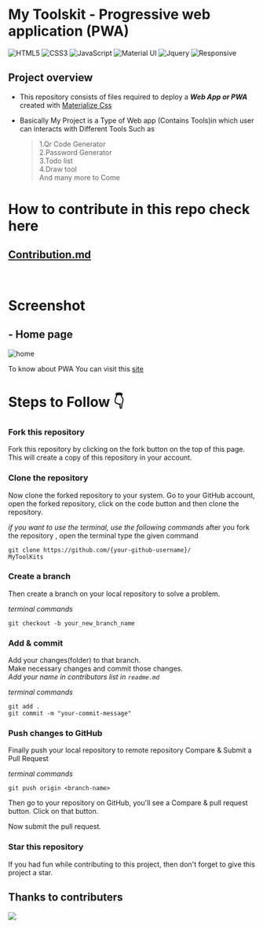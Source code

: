 # My Toolskit - Progressive web application (PWA)

![HTML5](https://img.shields.io/badge/html5-%23E34F26.svg?style=for-the-badge&logo=html5&logoColor=white)
![CSS3](https://img.shields.io/badge/css3-%231572B6.svg?style=for-the-badge&logo=css3&logoColor=white)
![JavaScript](https://img.shields.io/badge/javascript-%23323330.svg?style=for-the-badge&logo=javascript&logoColor=%23F7DF1E)
![Material UI](https://img.shields.io/badge/Material--UI-0081CB?style=for-the-badge&logo=material-ui&logoColor=white)
![Jquery](https://img.shields.io/badge/jQuery-0769AD?style=for-the-badge&logo=jquery&logoColor=white)
![Responsive](https://img.shields.io/badge/Responsive-100%25-red?style=for-the-badge)



## Project overview 

- This repository consists of files required to deploy a ___Web App or PWA___ created with [Materialize Css](https://materializecss.com/)  

- Basically My Project is a Type of Web app (Contains Tools)in which user can interacts with Different Tools Such as <br>
   >1.Qr Code Generator <br>
   >2.Password Generator<br>
   >3.Todo list <br>
   >4.Draw tool<br>
  And many more to Come 



# How to contribute in this repo check here 
## [Contribution.md](./CONTRIBUTING.md)
<br>

# Screenshot 

## - Home page 

![home](./assets/images/frontpage.png)





To know about PWA You can visit this [site](https://web.dev/progressive-web-apps/)


<!-- ## this is under developement state !  -->

# Steps to Follow :point_down: 

### Fork this repository

Fork this repository by clicking on the fork button on the top of this page. This will create a copy of this repository in your account. 

### Clone the repository

Now clone the forked repository to your system. Go to your GitHub account, open the forked repository, click on the code button and then clone the repository.

_if you want to use the terminal, use the following commands_
after you fork the repository , open the terminal type the given command

```
git clone https://github.com/{your-github-username}/
MyToolKits
```

### Create a branch

Then create a branch on your local repository to solve a problem.

_terminal commands_

```
git checkout -b your_new_branch_name
```

### Add & commit

Add your changes(folder) to that branch. <br/>
Make necessary changes and commit those changes. <br/>
_Add your name in contributors list in `readme.md`_

_terminal commands_

```
git add .
git commit -m "your-commit-message"
```

### Push changes to GitHub

Finally push your local repository to remote repository
Compare & Submit a Pull Request

_terminal commands_

```
git push origin <branch-name>
```

Then go to your repository on GitHub, you'll see a Compare & pull request button. Click on that button.

Now submit the pull request.

### Star this repository

If you had fun while contributing to this project, then don't forget to give this project a star.

## Thanks to contributers

<a href="https://github.com/pratap360/MyToolKits/graphs/contributors">
  <img src="https://contrib.rocks/image?repo=pratap360/MyToolKits" />
</a>


